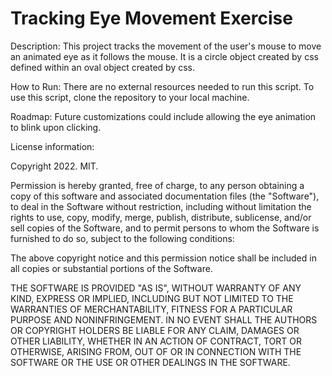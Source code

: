# Tracking Eye Movement Exercise

Description: This project tracks the movement of the user's mouse to move an animated eye as it follows the mouse. It is a circle object created by css defined within an oval object created by css. 

How to Run: There are no external resources needed to run this script. To use this script, clone the repository to your local machine. 

Roadmap: Future customizations could include allowing the eye animation to blink upon clicking. 

License information: 

Copyright 2022. MIT.

Permission is hereby granted, free of charge, to any person obtaining a copy of this software and associated documentation files (the "Software"), to deal in the Software without restriction, including without limitation the rights to use, copy, modify, merge, publish, distribute, sublicense, and/or sell copies of the Software, and to permit persons to whom the Software is furnished to do so, subject to the following conditions:

The above copyright notice and this permission notice shall be included in all copies or substantial portions of the Software.

THE SOFTWARE IS PROVIDED "AS IS", WITHOUT WARRANTY OF ANY KIND, EXPRESS OR IMPLIED, INCLUDING BUT NOT LIMITED TO THE WARRANTIES OF MERCHANTABILITY, FITNESS FOR A PARTICULAR PURPOSE AND NONINFRINGEMENT. IN NO EVENT SHALL THE AUTHORS OR COPYRIGHT HOLDERS BE LIABLE FOR ANY CLAIM, DAMAGES OR OTHER LIABILITY, WHETHER IN AN ACTION OF CONTRACT, TORT OR OTHERWISE, ARISING FROM, OUT OF OR IN CONNECTION WITH THE SOFTWARE OR THE USE OR OTHER DEALINGS IN THE SOFTWARE.